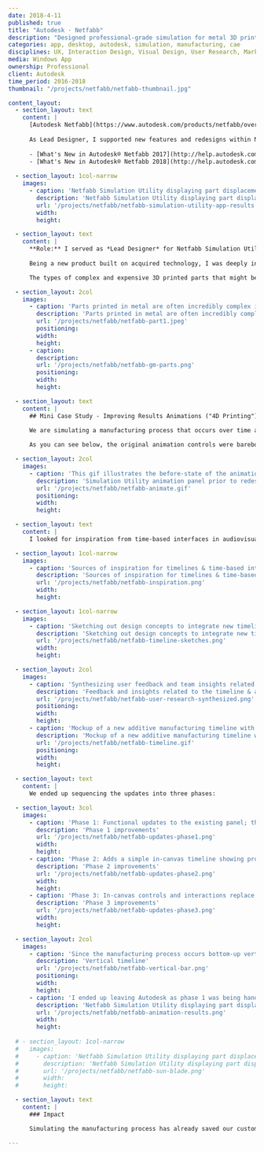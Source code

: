 ```yaml
---
date: 2018-4-11
published: true
title: "Autodesk · Netfabb"
description: "Designed professional-grade simulation for metal 3D printing & additive manufacturing processes"
categories: app, desktop, autodesk, simulation, manufacturing, cae
disciplines: UX, Interaction Design, Visual Design, User Research, Market Research
media: Windows App
ownership: Professional
client: Autodesk
time_period: 2016-2018
thumbnail: "/projects/netfabb/netfabb-thumbnail.jpg"

content_layout:
  - section_layout: text
    content: |
      [Autodesk Netfabb](https://www.autodesk.com/products/netfabb/overview) is a suite of tools for streamlining and optimizing additive manufacturing processes. 
      
      As Lead Designer, I supported new features and redesigns within Netfabb Simulation Utility for the 2017 and 2018 releases. For a full list of _What's New_ by version:
        
      - [What's New in Autodesk® Netfabb 2017](http://help.autodesk.com/view/NETF/2017/ENU/?guid=GUID-6EAF21B6-F2E0-4F1A-AB42-ABFC119133AB)
      - [What's New in Autodesk® Netfabb 2018](http://help.autodesk.com/view/NETF/2018/ENU/?guid=GUID-66C2312A-BE6C-4513-9865-BC2ADDF78B9E)
      
  - section_layout: 1col-narrow
    images:
      - caption: 'Netfabb Simulation Utility displaying part displacement results for an additive manufacturing process (i.e. warpage due to heat-induced stresses)'
        description: 'Netfabb Simulation Utility displaying part displacement results'
        url: '/projects/netfabb/netfabb-simulation-utility-app-results.png'
        width:
        height:

  - section_layout: text
    content: |
      **Role:** I served as *Lead Designer* for Netfabb Simulation Utility versions 2017 and 2018. This is a new desktop application within the Netfabb suite that enables engineers to simulate professional-grade metal printing processes in order to [predict distortion](https://blogs.autodesk.com/netfabb/2018/10/30/netfabb-simulation-research-validation-distortion-compensation/), [alleviate support structure failure](https://blogs.autodesk.com/netfabb/2018/06/12/netfabb-simulation-research-validation-support-failure-prediction/), and [avoid potential damage](https://blogs.autodesk.com/netfabb/2018/06/12/netfabb-simulation-research-validation-moving-source/) to machines & hardware. Metal printing is inherently expensive and time-consuming, so using simulation to avoid errors is a major cost saver for our customers. 
  
      Being a new product built on acquired technology, I was deeply involved in market, industry, and user research. This also enabled me to get closer exposure to product management, as I was more involved in strategic planning and formulating the product roadmap than in previous roles. Our small team had the freedom to work closely with early adopters in the space, moving fast to test our hypotheses in working code as part of a tight feedback loop with real users who were running weekly test builds.

      The types of complex and expensive 3D printed parts that might be simulated in Netfabb:

  - section_layout: 2col
    images:
      - caption: 'Parts printed in metal are often incredibly complex in nature, thus expensive and time-consuming to produce. Eliminating manufacturing failures by simulating these processes can save companies enormously.'
        description: 'Parts printed in metal are often incredibly complex by their very nature, thus expensive and time-consuming to produce. Eliminating manufacturing failures can save companies enormously.'
        url: '/projects/netfabb/netfabb-part1.jpeg'
        positioning: 
        width:
        height:
      - caption: 
        description:
        url: '/projects/netfabb/netfabb-gm-parts.png'
        positioning: 
        width:
        height:

  - section_layout: text
    content: |
      ## Mini Case Study - Improving Results Animations ("4D Printing")

      We are simulating a manufacturing process that occurs over time as parts heat and cool, and so engineers are interested in understanding how displacements and stresses behave over the duration. Thus animating and scrubbing through the manufacturing timeline is critical to understanding the resulting part quality. 
      
      As you can see below, the original animation controls were barebones and stretched the usability of the ribbon UI:

  - section_layout: 2col
    images:
      - caption: 'This gif illustrates the before-state of the animation toolbar'
        description: 'Simulation Utility animation panel prior to redesign'
        url: '/projects/netfabb/netfabb-animate.gif'
        positioning: 
        width:
        height:

  - section_layout: text
    content: |
      I looked for inspiration from time-based interfaces in audiovisual apps like YouTube, Vimeo, and Spotify that all of our users would be familiar with. There are also precedents in simulation & manufacturing software, though typically these involve removing material to create a part (CNC & CAM), versus the additive manufacturing we are modeling:

  - section_layout: 1col-narrow
    images:
      - caption: 'Sources of inspiration for timelines & time-based interfaces; common patterns and familiarities emerged, for example locating the controls at the bottom of the screen.'
        description: 'Sources of inspiration for timelines & time-based interfaces'
        url: '/projects/netfabb/netfabb-inspiration.png'
        width:
        height:

  - section_layout: 1col-narrow
    images:
      - caption: 'Sketching out design concepts to integrate new timeline controls at different locations in the existing Netfabb UI'
        description: 'Sketching out design concepts to integrate new timeline controls in the Netfabb UI'
        url: '/projects/netfabb/netfabb-timeline-sketches.png'
        width:
        height:

  - section_layout: 2col
    images:
      - caption: 'Synthesizing user feedback and team insights related to animation using a LUMA "Bullseye Diagram." From the center-out we have must-haves, should-haves, and nice-to-haves split into quadrants by category.'
        description: 'Feedback and insights related to the timeline & animation'
        url: '/projects/netfabb/netfabb-user-research-synthesized.png'
        positioning: 
        width:
        height:
      - caption: 'Mockup of a new additive manufacturing timeline with key events in the process highlighted; this version integrates the best of our findings and feedback'
        description: 'Mockup of a new additive manufacturing timeline with key events highlighted; this version integrates key findings and feedback'
        url: '/projects/netfabb/netfabb-timeline.gif'
        positioning: 
        width:
        height:

  - section_layout: text
    content: |
      We ended up sequencing the updates into three phases:

  - section_layout: 3col
    images:
      - caption: 'Phase 1: Functional updates to the existing panel; this UI is easy to update, and backend improvements are needed to complete the experience'
        description: 'Phase 1 improvements'
        url: '/projects/netfabb/netfabb-updates-phase1.png'
        width:
        height:
      - caption: 'Phase 2: Adds a simple in-canvas timeline showing progress & key events, while maintaining ribbon controls'
        description: 'Phase 2 improvements'
        url: '/projects/netfabb/netfabb-updates-phase2.png'
        width:
        height:
      - caption: 'Phase 3: In-canvas controls and interactions replace the ribbon panel; nice-to-have improvements will be included as feasible'
        description: 'Phase 3 improvements'
        url: '/projects/netfabb/netfabb-updates-phase3.png'
        width:
        height:

  - section_layout: 2col
    images:
      - caption: 'Since the manufacturing process occurs bottom-up vertically, I also explored a vertical timeline to mirror this mental model; power users responded incredibly well to this concept, but it was not as immediately intuitive as the standard horizontal layout. This was deemed a nice-to-have option for horizontal or vertical docking.'
        description: 'Vertical timeline'
        url: '/projects/netfabb/netfabb-vertical-bar.png'
        positioning: 
        width:
        height:
      - caption: 'I ended up leaving Autodesk as phase 1 was being handed off to development, so did not see the fully implemented version'
        description: 'Netfabb Simulation Utility displaying part displacement results'
        url: '/projects/netfabb/netfabb-animation-results.png'
        width:
        height:
        
  # - section_layout: 1col-narrow
  #   images:
  #     - caption: 'Netfabb Simulation Utility displaying part displacement results (i.e. warpage due to manufacturing)'
  #       description: 'Netfabb Simulation Utility displaying part displacement results'
  #       url: '/projects/netfabb/netfabb-sun-blade.png'
  #       width:
  #       height:

  - section_layout: text
    content: |
      ### Impact

      Simulating the manufacturing process has already saved our customers millions of dollars in lost time, expended materials, and damaged machinery. As available compute resources continue to increase and additive manufacturing reaches maturity in more industries, we expect this impact to continue to grow superlinearly. Animation of the process is fundamentally critical to understanding behavior in all 4 dimensions. 

---
```

